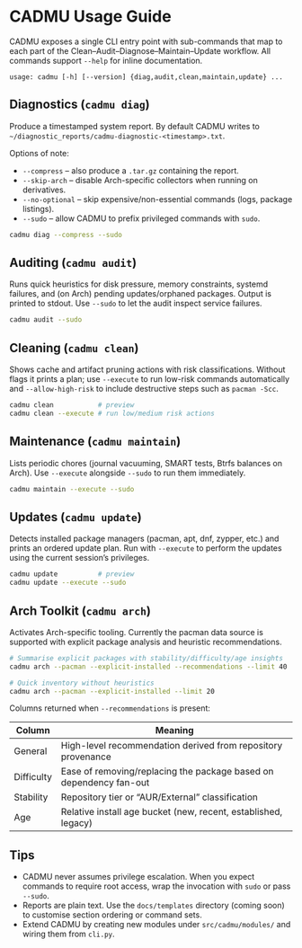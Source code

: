 # CADMU Usage Guide

CADMU exposes a single CLI entry point with sub-commands that map to each part of
the Clean–Audit–Diagnose–Maintain–Update workflow. All commands support
`--help` for inline documentation.

```text
usage: cadmu [-h] [--version] {diag,audit,clean,maintain,update} ...
```

## Diagnostics (`cadmu diag`)

Produce a timestamped system report. By default CADMU writes to
`~/diagnostic_reports/cadmu-diagnostic-<timestamp>.txt`.

Options of note:

- `--compress` – also produce a `.tar.gz` containing the report.
- `--skip-arch` – disable Arch-specific collectors when running on derivatives.
- `--no-optional` – skip expensive/non-essential commands (logs, package listings).
- `--sudo` – allow CADMU to prefix privileged commands with `sudo`.

```bash
cadmu diag --compress --sudo
```

## Auditing (`cadmu audit`)

Runs quick heuristics for disk pressure, memory constraints, systemd failures,
and (on Arch) pending updates/orphaned packages. Output is printed to stdout. Use
`--sudo` to let the audit inspect service failures.

```bash
cadmu audit --sudo
```

## Cleaning (`cadmu clean`)

Shows cache and artifact pruning actions with risk classifications. Without
flags it prints a plan; use `--execute` to run low-risk commands automatically
and `--allow-high-risk` to include destructive steps such as `pacman -Scc`.

```bash
cadmu clean           # preview
cadmu clean --execute # run low/medium risk actions
```

## Maintenance (`cadmu maintain`)

Lists periodic chores (journal vacuuming, SMART tests, Btrfs balances on Arch).
Use `--execute` alongside `--sudo` to run them immediately.

```bash
cadmu maintain --execute --sudo
```

## Updates (`cadmu update`)

Detects installed package managers (pacman, apt, dnf, zypper, etc.) and prints
an ordered update plan. Run with `--execute` to perform the updates using the
current session’s privileges.

```bash
cadmu update          # preview
cadmu update --execute --sudo
```

## Arch Toolkit (`cadmu arch`)

Activates Arch-specific tooling. Currently the pacman data source is supported
with explicit package analysis and heuristic recommendations.

```bash
# Summarise explicit packages with stability/difficulty/age insights
cadmu arch --pacman --explicit-installed --recommendations --limit 40

# Quick inventory without heuristics
cadmu arch --pacman --explicit-installed --limit 20
```

Columns returned when `--recommendations` is present:

| Column | Meaning |
|--------|---------|
| General | High-level recommendation derived from repository provenance |
| Difficulty | Ease of removing/replacing the package based on dependency fan-out |
| Stability | Repository tier or “AUR/External” classification |
| Age | Relative install age bucket (new, recent, established, legacy) |

## Tips

- CADMU never assumes privilege escalation. When you expect commands to require
  root access, wrap the invocation with `sudo` or pass `--sudo`.
- Reports are plain text. Use the `docs/templates` directory (coming soon) to
  customise section ordering or command sets.
- Extend CADMU by creating new modules under `src/cadmu/modules/` and wiring
  them from `cli.py`.
